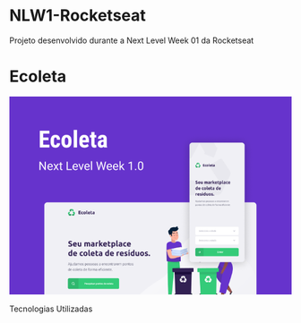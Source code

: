 # NLW1-Rocketseat
Projeto desenvolvido durante a Next Level Week 01 da Rocketseat

<h1> Ecoleta </h1>

![Ecoleta](/Cape.png)

Tecnologias Utilizadas
